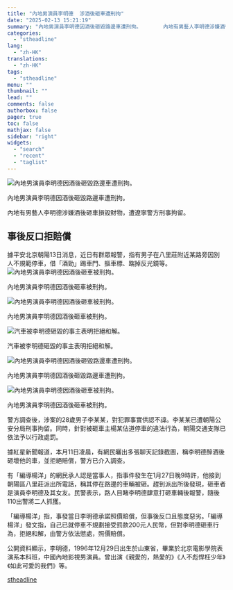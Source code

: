 ```yaml
---
title: "內地男演員李明德  涉酒後砸車遭刑拘"
date: "2025-02-13 15:21:19"
summary: "內地男演員李明德因酒後砸毀路邊車遭刑拘。       內地有男藝人李明德涉嫌酒後砸車損毀財物..."
categories:
  - "stheadline"
lang:
  - "zh-HK"
translations:
  - "zh-HK"
tags:
  - "stheadline"
menu: ""
thumbnail: ""
lead: ""
comments: false
authorbox: false
pager: true
toc: false
mathjax: false
sidebar: "right"
widgets:
  - "search"
  - "recent"
  - "taglist"
---
```


![內地男演員李明德因酒後砸毀路邊車遭刑拘。](https://image.stheadline.com/f/680p0/0x0/100/none/63fb77686d8e093fbda217311b419bd0/stheadline/inewsmedia/20250213/_2025021315145760439.jpg)

內地男演員李明德因酒後砸毀路邊車遭刑拘。




內地有男藝人李明德涉嫌酒後砸車損毀財物，遭遼寧警方刑事拘留。

事後反口拒賠償
-------

據平安北京朝陽13日消息，近日有群眾報警，指有男子在八里莊附近某路旁因別人不規範停車，借「酒勁」踢車門、摳車標、踹掉反光鏡等。
 ![內地男演員李明德因酒後砸車被刑拘。](https://image.hkhl.hk/f/1024p0/0x0/100/none/90679d5ef216541fccacb43d8e1f2260/2025-02/images_1__1.jpg)


內地男演員李明德因酒後砸車被刑拘。



 ![內地男演員李明德因酒後砸車被刑拘。](https://image.hkhl.hk/f/1024p0/0x0/100/none/52ea522a18eacc1cc115b38f7d0f1e92/2025-02/w1200_6.jpg)


內地男演員李明德因酒後砸車被刑拘。



 ![汽車被李明德砸毀的事主表明拒絕和解。](https://image.hkhl.hk/f/1024p0/0x0/100/none/feefa4647d379d5ac49fd72cd2d82246/2025-02/fcapp_f73c6bd3-1ba8-4372-b543-f11556c3bb6c_1739423311007.jpg)


汽車被李明德砸毀的事主表明拒絕和解。



 ![內地男演員李明德因酒後砸毀路邊車遭刑拘。](https://image.hkhl.hk/f/1024p0/0x0/100/none/df8f26b3785925cff9232382d241a760/2025-02/New_Project_djkgfjkg.jpg)


內地男演員李明德因酒後砸毀路邊車遭刑拘。



 ![內地男演員李明德因酒後砸車被刑拘。](https://image.hkhl.hk/f/1024p0/0x0/100/none/ec847e44994690de51578d0ef463948b/2025-02/images_0_0.jpg)


內地男演員李明德因酒後砸車被刑拘。




警方調查後，涉案的28歲男子李某某，對犯罪事實供認不諱。李某某已遭朝陽公安分局刑事拘留。同時，針對被砸車主楊某佔道停車的違法行為，朝陽交通支隊已依法予以行政處罰。

據紅星新聞報道，本月11日凌晨，有網民曬出多張聊天記錄截圖，稱李明德醉酒後砸壞他的車，並拒絕賠償，警方已介入調查。

有「編導楊洋」的網民承人認是當事人，指事件發生在1月27日晚9時許，他接到朝陽區八里莊派出所電話，稱其停在路邊的車輛被砸。趕到派出所後發現，砸車者是演員李明德及其女友。民警表示，路人目睹李明德肆意打砸車輛後報警，隨後110出警將二人抓獲。

「編導楊洋」指，事發當日李明德承諾照價賠償，但事後反口且態度惡劣。「編導楊洋」發文指，自己已就停車不規劃接受罰款200元人民幣，但對李明德砸車行為，拒絕和解，由警方依法懲處，照價賠償。

公開資料顯示，李明德，1996年12月29日出生於山東省，畢業於北京電影學院表演系本科班，中國內地影視男演員。曾出演《親愛的，熱愛的》《人不彪悍枉少年》《如此可愛的我們》等。

[stheadline](https://std.stheadline.com/realtime/article/2052558/即時-中國-內地男演員李明德-涉酒後砸車遭刑拘)
